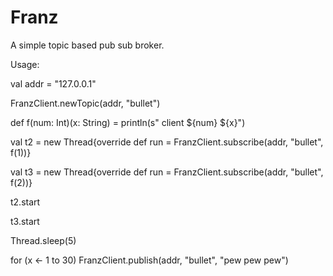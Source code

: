 # Franz
A simple topic based pub sub broker. 

Usage: 

  val addr = "127.0.0.1"

  FranzClient.newTopic(addr, "bullet")
  
  def f(num: Int)(x: String) = println(s" client ${num} ${x}")

  val t2 = new Thread{override def run = FranzClient.subscribe(addr, "bullet", f(1))}
   
  val t3 = new Thread{override def run = FranzClient.subscribe(addr, "bullet", f(2))}
  
  t2.start
  
  t3.start

  Thread.sleep(5)
  
  for (x <- 1 to 30) FranzClient.publish(addr, "bullet", "pew pew pew")
